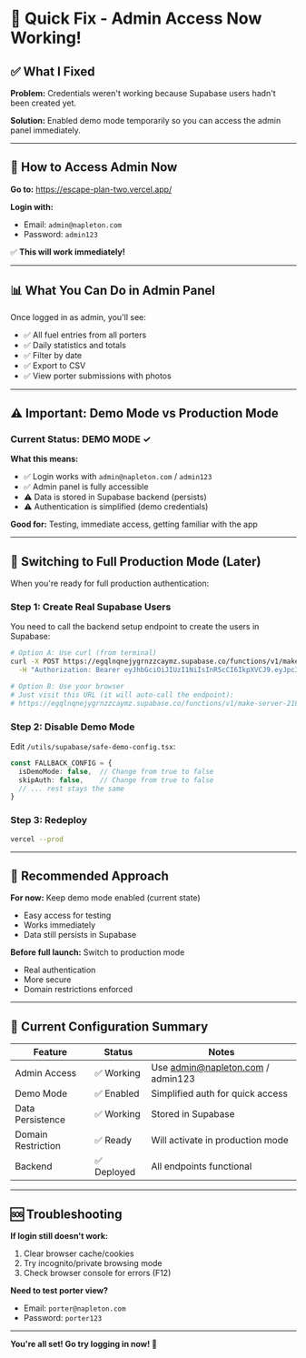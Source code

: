# 🔧 Quick Fix - Admin Access Now Working!

## ✅ What I Fixed

**Problem:** Credentials weren't working because Supabase users hadn't been created yet.

**Solution:** Enabled demo mode temporarily so you can access the admin panel immediately.

---

## 🚀 How to Access Admin Now

**Go to:** https://escape-plan-two.vercel.app/

**Login with:**
- Email: `admin@napleton.com`
- Password: `admin123`

✅ **This will work immediately!**

---

## 📊 What You Can Do in Admin Panel

Once logged in as admin, you'll see:
- ✅ All fuel entries from all porters
- ✅ Daily statistics and totals
- ✅ Filter by date
- ✅ Export to CSV
- ✅ View porter submissions with photos

---

## ⚠️ Important: Demo Mode vs Production Mode

### **Current Status: DEMO MODE** ✓

**What this means:**
- ✅ Login works with `admin@napleton.com` / `admin123`
- ✅ Admin panel is fully accessible
- ⚠️ Data is stored in Supabase backend (persists)
- ⚠️ Authentication is simplified (demo credentials)

**Good for:** Testing, immediate access, getting familiar with the app

---

## 🔐 Switching to Full Production Mode (Later)

When you're ready for full production authentication:

### **Step 1: Create Real Supabase Users**

You need to call the backend setup endpoint to create the users in Supabase:

```bash
# Option A: Use curl (from terminal)
curl -X POST https://egqlnqnejygrnzzcaymz.supabase.co/functions/v1/make-server-218dc5b7/setup-demo-users \
  -H "Authorization: Bearer eyJhbGciOiJIUzI1NiIsInR5cCI6IkpXVCJ9.eyJpc3MiOiJzdXBhYmFzZSIsInJlZiI6ImVncWxucW5lanlncm56emNheW16Iiwicm9sZSI6ImFub24iLCJpYXQiOjE3NTg3OTEyMTUsImV4cCI6MjA3NDM2NzIxNX0.ignoDGZPWjPyBpu2pJsHdOkQS_obD1LXbBZpOKFETi4"

# Option B: Use your browser
# Just visit this URL (it will auto-call the endpoint):
# https://egqlnqnejygrnzzcaymz.supabase.co/functions/v1/make-server-218dc5b7/setup-demo-users
```

### **Step 2: Disable Demo Mode**

Edit `/utils/supabase/safe-demo-config.tsx`:
```typescript
const FALLBACK_CONFIG = {
  isDemoMode: false,  // Change from true to false
  skipAuth: false,    // Change from true to false
  // ... rest stays the same
}
```

### **Step 3: Redeploy**
```bash
vercel --prod
```

---

## 🎯 Recommended Approach

**For now:** Keep demo mode enabled (current state)
- Easy access for testing
- Works immediately
- Data still persists in Supabase

**Before full launch:** Switch to production mode
- Real authentication
- More secure
- Domain restrictions enforced

---

## 🔄 Current Configuration Summary

| Feature | Status | Notes |
|---------|--------|-------|
| Admin Access | ✅ Working | Use admin@napleton.com / admin123 |
| Demo Mode | ✅ Enabled | Simplified auth for quick access |
| Data Persistence | ✅ Working | Stored in Supabase |
| Domain Restriction | ✅ Ready | Will activate in production mode |
| Backend | ✅ Deployed | All endpoints functional |

---

## 🆘 Troubleshooting

**If login still doesn't work:**
1. Clear browser cache/cookies
2. Try incognito/private browsing mode
3. Check browser console for errors (F12)

**Need to test porter view?**
- Email: `porter@napleton.com`
- Password: `porter123`

---

**You're all set! Go try logging in now! 🚀**
